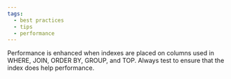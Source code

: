 ```yaml
---
tags:
  - best practices
  - tips
  - performance
---
```


Performance is enhanced when indexes are placed on columns used in WHERE, JOIN, ORDER BY, GROUP, and TOP. Always test to ensure that the index does help performance.
